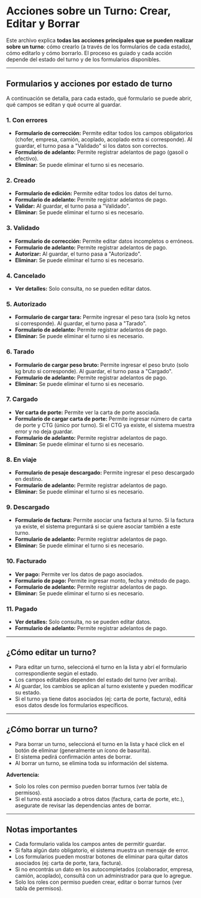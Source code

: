 # Acciones sobre un Turno: Crear, Editar y Borrar

Este archivo explica **todas las acciones principales que se pueden realizar sobre un turno**: cómo crearlo (a través de los formularios de cada estado), cómo editarlo y cómo borrarlo. El proceso es guiado y cada acción depende del estado del turno y de los formularios disponibles.

---

## Formularios y acciones por estado de turno

A continuación se detalla, para cada estado, qué formulario se puede abrir, qué campos se editan y qué ocurre al guardar.

### 1. Con errores
- **Formulario de corrección:** Permite editar todos los campos obligatorios (chofer, empresa, camión, acoplado, acoplado extra si corresponde). Al guardar, el turno pasa a "Validado" si los datos son correctos.
- **Formulario de adelanto:** Permite registrar adelantos de pago (gasoil o efectivo).
- **Eliminar:** Se puede eliminar el turno si es necesario.

### 2. Creado
- **Formulario de edición:** Permite editar todos los datos del turno.
- **Formulario de adelanto:** Permite registrar adelantos de pago.
- **Validar:** Al guardar, el turno pasa a "Validado".
- **Eliminar:** Se puede eliminar el turno si es necesario.

### 3. Validado
- **Formulario de corrección:** Permite editar datos incompletos o erróneos.
- **Formulario de adelanto:** Permite registrar adelantos de pago.
- **Autorizar:** Al guardar, el turno pasa a "Autorizado".
- **Eliminar:** Se puede eliminar el turno si es necesario.

### 4. Cancelado
- **Ver detalles:** Solo consulta, no se pueden editar datos.

### 5. Autorizado
- **Formulario de cargar tara:** Permite ingresar el peso tara (solo kg netos si corresponde). Al guardar, el turno pasa a "Tarado".
- **Formulario de adelanto:** Permite registrar adelantos de pago.
- **Eliminar:** Se puede eliminar el turno si es necesario.

### 6. Tarado
- **Formulario de cargar peso bruto:** Permite ingresar el peso bruto (solo kg bruto si corresponde). Al guardar, el turno pasa a "Cargado".
- **Formulario de adelanto:** Permite registrar adelantos de pago.
- **Eliminar:** Se puede eliminar el turno si es necesario.

### 7. Cargado
- **Ver carta de porte:** Permite ver la carta de porte asociada.
- **Formulario de cargar carta de porte:** Permite ingresar número de carta de porte y CTG (único por turno). Si el CTG ya existe, el sistema muestra error y no deja guardar.
- **Formulario de adelanto:** Permite registrar adelantos de pago.
- **Eliminar:** Se puede eliminar el turno si es necesario.

### 8. En viaje
- **Formulario de pesaje descargado:** Permite ingresar el peso descargado en destino.
- **Formulario de adelanto:** Permite registrar adelantos de pago.
- **Eliminar:** Se puede eliminar el turno si es necesario.

### 9. Descargado
- **Formulario de factura:** Permite asociar una factura al turno. Si la factura ya existe, el sistema preguntará si se quiere asociar también a este turno.
- **Formulario de adelanto:** Permite registrar adelantos de pago.
- **Eliminar:** Se puede eliminar el turno si es necesario.

### 10. Facturado
- **Ver pago:** Permite ver los datos de pago asociados.
- **Formulario de pago:** Permite ingresar monto, fecha y método de pago.
- **Formulario de adelanto:** Permite registrar adelantos de pago.
- **Eliminar:** Se puede eliminar el turno si es necesario.

### 11. Pagado
- **Ver detalles:** Solo consulta, no se pueden editar datos.
- **Formulario de adelanto:** Permite registrar adelantos de pago.

---

## ¿Cómo editar un turno?
- Para editar un turno, seleccioná el turno en la lista y abrí el formulario correspondiente según el estado.
- Los campos editables dependen del estado del turno (ver arriba).
- Al guardar, los cambios se aplican al turno existente y pueden modificar su estado.
- Si el turno ya tiene datos asociados (ej: carta de porte, factura), editá esos datos desde los formularios específicos.

---

## ¿Cómo borrar un turno?
- Para borrar un turno, seleccioná el turno en la lista y hacé click en el botón de eliminar (generalmente un ícono de basurita).
- El sistema pedirá confirmación antes de borrar.
- Al borrar un turno, se elimina toda su información del sistema.

**Advertencia:**
- Solo los roles con permiso pueden borrar turnos (ver tabla de permisos).
- Si el turno está asociado a otros datos (factura, carta de porte, etc.), asegurate de revisar las dependencias antes de borrar.

---

## Notas importantes
- Cada formulario valida los campos antes de permitir guardar.
- Si falta algún dato obligatorio, el sistema muestra un mensaje de error.
- Los formularios pueden mostrar botones de eliminar para quitar datos asociados (ej: carta de porte, tara, factura).
- Si no encontrás un dato en los autocompletados (colaborador, empresa, camión, acoplado), consultá con un administrador para que lo agregue.
- Solo los roles con permiso pueden crear, editar o borrar turnos (ver tabla de permisos). 